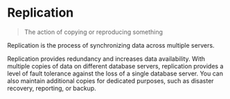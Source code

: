 # Replication

> The action of copying or reproducing something

Replication is the process of synchronizing data across multiple servers.

Replication provides redundancy and increases data availability. With multiple copies of data on different database servers, replication provides a level of fault tolerance against the loss of a single database server. You can also maintain additional copies for dedicated purposes, such as disaster recovery, reporting, or backup.
